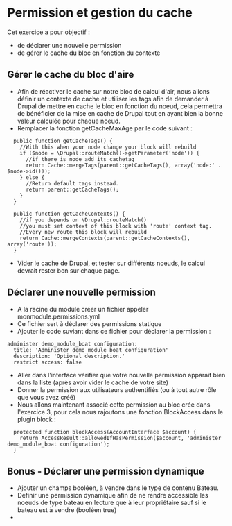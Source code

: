 # Permission et gestion du cache

Cet exercice a pour objectif :
* de déclarer une nouvelle permission
* de gérer le cache du bloc en fonction du contexte

## Gérer le cache du bloc d'aire

* Afin de réactiver le cache sur notre bloc de calcul d'air, nous allons définir un contexte de cache et utiliser les tags afin de demander à Drupal de mettre en cache le bloc en fonction du noeud, cela permettra de bénéficier de la mise en cache de Drupal tout en ayant bien la bonne valeur calculée pour chaque noeud.
* Remplacer la fonction getCacheMaxAge par le code suivant :
```
  public function getCacheTags() {
    //With this when your node change your block will rebuild
    if ($node = \Drupal::routeMatch()->getParameter('node')) {
      //if there is node add its cachetag
      return Cache::mergeTags(parent::getCacheTags(), array('node:' . $node->id()));
    } else {
      //Return default tags instead.
      return parent::getCacheTags();
    }
  }

  public function getCacheContexts() {
    //if you depends on \Drupal::routeMatch()
    //you must set context of this block with 'route' context tag.
    //Every new route this block will rebuild
    return Cache::mergeContexts(parent::getCacheContexts(), array('route'));
  }
```

* Vider le cache de Drupal, et tester sur différents noeuds, le calcul devrait rester bon sur chaque page. 

## Déclarer une nouvelle permission 
* A la racine du module créer un fichier appeler monmodule.permissions.yml 
* Ce fichier sert à déclarer des permissions statique
* Ajouter le code suviant dans ce fichier pour déclarer la permission :
```
administer demo_module_boat configuration:
  title: 'Administer demo_module_boat configuration'
  description: 'Optional description.'
  restrict access: false
```
* Aller dans l'interface vérifier que votre nouvelle permission apparait bien dans la liste (après avoir vider le cache de votre site)
* Donner la permission aux utilisateurs authentifiés (ou à tout autre rôle que vous avez créé)
* Nous allons maintenant associé cette permission au bloc crée dans l'exercice 3, pour cela nous rajoutons une fonction BlockAccess dans le plugin block :
```
  protected function blockAccess(AccountInterface $account) {
    return AccessResult::allowedIfHasPermission($account, 'administer demo_module_boat configuration');
  }
```

## Bonus - Déclarer une permission dynamique

* Ajouter un champs booléen, à vendre dans le type de contenu Bateau. 
* Définir une permission dynamique afin de ne rendre accessible les noeuds de type bateau en lecture que à leur propriétaire sauf si le bateau est à vendre (booléen true)
* 
